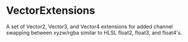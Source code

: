 # VectorExtensions
A set of Vector2, Vector3, and Vector4 extensions for added channel swapping between xyzw/rgba similar to HLSL float2, float3, and float4's.
